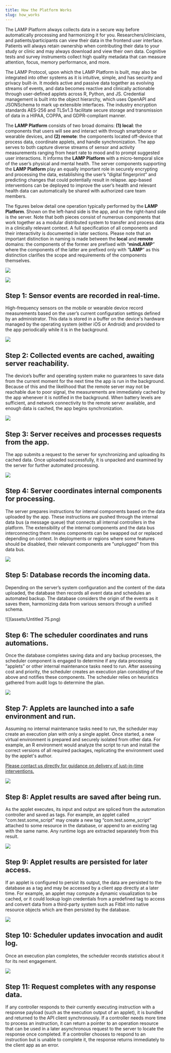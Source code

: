 ```yaml
---
title: How the Platform Works
slug: how_works
---
```


The LAMP Platform always collects data in a secure way before automatically processing and harmonizing it for you. Researchers/clinicians, and patients/participants can view their data in the frontend user interface. Patients will always retain ownership when contributing their data to your study or clinic and may always download and view their own data. Cognitive tests and survey instruments collect high quality metadata that can measure attention, focus, memory performance, and more.

The LAMP Protocol, upon which the LAMP Platform is built, may also be integrated into other systems as it is intuitive, simple, and has security and privacy built-in. It models active and passive data together as evolving streams of events, and data becomes reactive and clinically actionable through user-defined applets across R, Python, and JS. Credential management is built into the object hierarchy, which uses OpenAPI and JSONSchema to mark up extensible interfaces. The industry encryption standards AES-256 and TLSv1.3 facilitate secure storage and transmission of data in a HIPAA, COPPA, and GDPR-compliant manner.

The **LAMP Platform** consists of two broad domains: **(1) local**: the components that users will see and interact with through smartphone or wearable devices, and **(2) remote**: the components located off-device that process data, coordinate applets, and handle synchronization. The app serves to both capture diverse streams of sensor and activity measurements ranging from heart rate to mood and to prompt suggested user interactions. It informs the **LAMP Platform** with a micro-temporal slice of the user’s physical and mental health. The server components supporting the **LAMP Platform** play an equally important role in securely encrypting and processing the data, establishing the user’s “digital fingerprint” and predicting changes that could potentially result in relapse. app-based interventions can be deployed to improve the user’s health and relevant health data can automatically be shared with authorized care team members.

The figures below detail one operation typically performed by the **LAMP Platform**. Shown on the left-hand side is the app, and on the right-hand side is the server. Note that both pieces consist of numerous components that work together as a modular distributed system to transfer and process data in a clinically relevant context. A full specification of all components and their interactivity is documented in later sections. Please note that an important distinction in naming is made between the **local** and **remote** domains: the components of the former are prefixed with “**mindLAMP**” where the components of the latter are prefixed only with “**LAMP**” as this distinction clarifies the scope and requirements of the components themselves.

![](assets/Platform_Overview.png)

![](assets/Untitled_70.png)

## Step 1: Sensor events are recorded in real-time.

High-frequency sensors on the mobile or wearable device record measurements based on the user’s current configuration settings defined by an administrator. This data is stored in a buffer on the device's hardware managed by the operating system (either iOS or Android) and provided to the app periodically while it is in the background.

![](assets/Untitled_71.png)

## Step 2: Collected events are cached, awaiting server reachability.

The device’s buffer and operating system make no guarantees to save data from the current moment for the next time the app is run in the background. Because of this and the likelihood that the remote server may not be reachable due to poor signal, the measurements are immediately cached by the app whenever it is notified in the background. When battery levels are sufficient, and network connectivity to the remote server available, and enough data is cached, the app begins synchronization.

![](assets/Untitled_72.png)

## Step 3: Server receives and processes requests from the app.

The app submits a request to the server for synchronizing and uploading its cached data. Once uploaded successfully, it is unpacked and examined by the server for further automated processing.

![](assets/Untitled_73.png)

## Step 4: Server coordinates internal components for processing.

The server prepares instructions for internal components based on the data uploaded by the app. These instructions are pushed through the internal data bus (a message queue) that connects all internal controllers in the platform. The extensibility of the internal components and the data bus interconnecting them means components can be swapped out or replaced depending on context. In deployments or regions where some features should be disabled, their relevant components are "unplugged" from this data bus.

![](assets/Untitled_74.png)

## Step 5: Database records the incoming data.

Depending on the server’s system configuration and the content of the data uploaded, the database then records all event data and schedules an automated backup. The database considers the origin of the events as it saves them, harmonizing data from various sensors through a unified schema.

![](assets/Untitled 75.png)

## Step 6: The scheduler coordinates and runs automations.

Once the database completes saving data and any backup processes, the scheduler component is engaged to determine if any data processing “applets” or other internal maintenance tasks need to run. After assessing cost and priority, the scheduler creates an execution plan consisting of the above and notifies these components. The scheduler relies on heuristics gathered from audit logs to determine the plan.

![](assets/Untitled_76.png)

## Step 7: Applets are launched into a safe environment and run.

Assuming no internal maintenance tasks need to run, the scheduler may create an execution plan with only a single applet. Once started, a new virtual environment is prepared and securely isolated from other data. For example, an R environment would analyze the script to run and install the correct versions of all required packages, replicating the environment used by the applet's author.

[Please contact us directly for guidance on delivery of just-in-time interventions.](mailto:team@digitalpsych.org)

![](assets/Untitled_77.png)

## Step 8: Applet results are saved after being run.

As the applet executes, its input and output are spliced from the automation controller and saved as tags. For example, an applet called "com.test.some_script" may create a new tag “com.test.some_script” attached to some resource in the database, or append to an existing tag with the same name. Any runtime logs are extracted separately from this result.

![](assets/Untitled_78.png)

## Step 9: Applet results are persisted for later access.

If an applet is configured to persist its output, the data are persisted to the database as a tag and may be accessed by a client app directly at a later time. For example, an applet may compute a dynamic visualization to be cached, or it could lookup login credentials from a predefined tag to access and convert data from a third-party system such as Fitbit into native resource objects which are then persisted by the database.

![](assets/Untitled_79.png)

## Step 10: Scheduler updates invocation and audit log.

Once an execution plan completes, the scheduler records statistics about it for its next engagement.

![](assets/Untitled_80.png)

## Step 11: Request completes with any response data.

If any controller responds to their currently executing instruction with a response payload (such as the execution output of an applet), it is bundled and returned to the API client synchronously. If a controller needs more time to process an instruction, it can return a pointer to an operation resource that can be used in a later asynchronous request to the server to locate the response once completed. If a controller chooses to respond to an instruction but is unable to complete it, the response returns immediately to the client app as an error.
